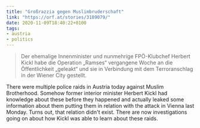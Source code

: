 ```yaml
---
title: "Großrazzia gegen Muslimbruderschaft"
link: "https://orf.at/stories/3189079/"
date: 2020-11-09T18:40:22+0100
tags:
- austria
- politics
---
```

> Der ehemalige Innenminister und nunmehrige FPÖ-Klubchef Herbert Kickl habe die Operation „Ramses“ vergangene Woche an die Öffentlichkeit „geleakt“ und sie in Verbindung mit dem Terroranschlag in der Wiener City gestellt.

There were multiple police raids in Austria today against Muslim Brotherhood. Somehow former interior minister Herbert Kickl had knowledge about these before they happened and actually leaked some information about them putting them in relation with the attack in Vienna last Monday. Turns out, that relation didn't exist. There are now investigations going on about how Kickl was able to learn about these raids.
